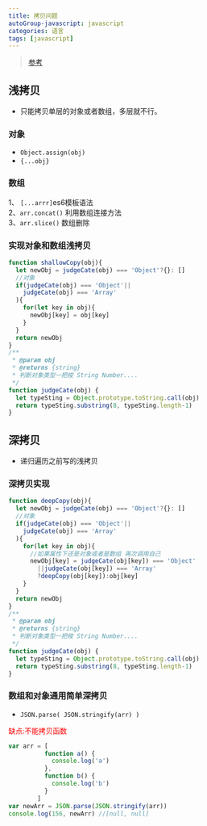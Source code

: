 ```yaml
---
title: 拷贝问题
autoGroup-javascript: javascript  
categories: 语言
tags: [javascript]
---
```

 
<Meta/>  
 
> [参考](https://github.com/mqyqingfeng/Blog/issues/32?tdsourcetag=s_pctim_aiomsg)
## 浅拷贝
* 只能拷贝单层的对象或者数组，多层就不行。
### 对象
* `Object.assign(obj)`
* `{...obj}`
### 数组
1、 `[...arrr]`es6模板语法  
2、`arr.concat()` 利用数组连接方法  
3、`arr.slice()` 数组删除
 
### 实现对象和数组浅拷贝
```js
function shallowCopy(obj){
  let newObj = judgeCate(obj) === 'Object'?{}: []
  //对象
  if(judgeCate(obj) === 'Object'||
    judgeCate(obj) === 'Array'
  ){
    for(let key in obj){
      newObj[key] = obj[key]
    }
  }
  return newObj
}
/**
 * @param obj
 * @returns {string}
 * 判断对象类型一把梭 String Number....
 */
function judgeCate(obj) {
  let typeSting = Object.prototype.toString.call(obj)
  return typeSting.substring(8, typeSting.length-1)
}
```
  
## 深拷贝
* 递归遍历之前写的浅拷贝
### 深拷贝实现
```js
function deepCopy(obj){
  let newObj = judgeCate(obj) === 'Object'?{}: []
  //对象
  if(judgeCate(obj) === 'Object'||
    judgeCate(obj) === 'Array'
  ){
    for(let key in obj){
      //如果属性下还是对象或者是数组 再次调用自己
      newObj[key] = judgeCate(obj[key]) === 'Object'
        ||judgeCate(obj[key]) === 'Array'
        ?deepCopy(obj[key]):obj[key]
    }
  }
  return newObj
}
/**
 * @param obj
 * @returns {string}
 * 判断对象类型一把梭 String Number....
 */
function judgeCate(obj) {
  let typeSting = Object.prototype.toString.call(obj)
  return typeSting.substring(8, typeSting.length-1)
}
```  
### 数组和对象通用简单深拷贝
* `JSON.parse( JSON.stringify(arr) )` 

<font color="red">缺点:不能拷贝函数</font>  
```js
var arr = [
          function a() {
            console.log('a')
          },
          function b() {
            console.log('b')
          }
        ]
var newArr = JSON.parse(JSON.stringify(arr))
console.log(156, newArr) //[null, null]
```
